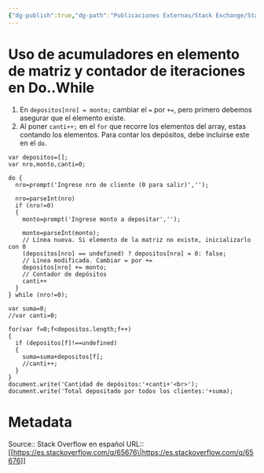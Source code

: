 ```yaml
---
{"dg-publish":true,"dg-path":"Publicaciones Externas/Stack Exchange/Stack Overflow en español/es.stackoverflow.com-65676.md","permalink":"/publicaciones-externas/stack-exchange/stack-overflow-en-espanol/es-stackoverflow-com-65676/","title":"Uso de acumuladores en elemento de matriz y contador de iteraciones en Do..While","hide":true,"noteIcon":"default","created":"2024-04-03T12:49:10.626-06:00","updated":"2024-04-05T16:43:50.220-06:00"}
---
```


# Uso de acumuladores en elemento de matriz y contador de iteraciones en Do..While

1. En `depositos[nro] = monto;` cambiar el `=` por `+=`, pero primero debemos asegurar que el elemento existe.
2. Al poner `canti++;` en el `for` que recorre los elementos del array, estas contando los elementos. Para contar los depósitos, debe incluirse este en el `do`.

<!-- begin snippet: js hide: false console: true babel: false -->

<!-- language: lang-js -->

    var depositos=[];
    var nro,monto,canti=0;

    do {
      nro=prompt('Ingrese nro de cliente (0 para salir)','');

      nro=parseInt(nro)
      if (nro!=0)
      {
        monto=prompt('Ingrese monto a depositar','');

        monto=parseInt(monto);
        // Línea nueva. Si elemento de la matriz no existe, inicializarlo con 0
        (depositos[nro] == undefined) ? depositos[nro] = 0: false;
        // Línea modificada. Cambiar = por +=
        depositos[nro] += monto;
        // Contador de depósitos
        canti++
      }
    } while (nro!=0);

    var suma=0;
    //var canti=0;

    for(var f=0;f<depositos.length;f++)
    {
      if (depositos[f]!==undefined)
      {
        suma=suma+depositos[f];
        //canti++;
      }
    }
    document.write('Cantidad de depósitos:'+canti+'<br>');
    document.write('Total depositado por todos los clientes:'+suma);

<!-- end snippet -->




# Metadata
Source:: Stack Overflow en español
URL:: [[https://es.stackoverflow.com/q/65676\|https://es.stackoverflow.com/q/65676]]

